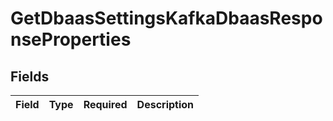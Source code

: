 # GetDbaasSettingsKafkaDbaasResponseProperties


## Fields

| Field       | Type        | Required    | Description |
| ----------- | ----------- | ----------- | ----------- |